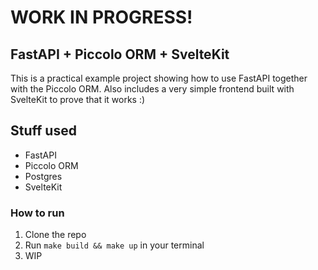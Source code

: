 # WORK IN PROGRESS!
## FastAPI + Piccolo ORM + SvelteKit
This is a practical example project showing how to use FastAPI together with the Piccolo ORM. Also includes a very simple frontend built with SvelteKit to prove that it works :)

## Stuff used
* FastAPI
* Piccolo ORM
* Postgres
* SvelteKit

### How to run
1. Clone the repo
2. Run `make build && make up` in your terminal
3. WIP
